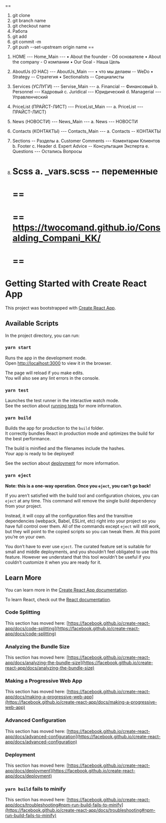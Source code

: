 ==
1) git clone
2) git branch name
3) git checkout name
4) Работа
5) git add 
6) git commit -m
7) git push --set-upstream origin name
==


1.	HOME
        ---  Home_Main ---
      •	About the founder    -  Об основателе
      •	About the company    -      О компании
      •	Our Goal - Наша Цель
2.	AboutUs (О НАС)
         ---  AboutUs_Main ---
      •	что мы делаем    --  WeDo
      •	Strategy --    Стратегия
      •	Sectionalists   --    Срециалисты
3.	Services (УСЛУГИ)
           ---  Servise_Main ---
      a.	Financial  --  Финансовый
      b.	Personnel  ---  Кадровый
      c.	Juridical --- Юридический
      d.	Managerial  ---  Управленческий
4.	PriceList (ПРАЙСТ-ЛИСТ)
           ---  PriceList_Main ---
      a.	PriceList --- ПРАЙСТ-ЛИСТ)
5.	News (НОВОСТИ)
          ---  News_Main ---
      a.	News  ---  НОВОСТИ
6.	Сontacts (КОНТАКТЫ)
          ---  Сontacts_Main ---
      a.	Сontacts --  КОНТАКТЫ



1.	Sections   --  Разделы
      a.	Customer Comments  ---   Коментарии Клиентов
      b.	Footer 
      c.	Header
      d.	Expert Advice --  Консультация Эксперта
      e.	Questions ---  Остались Вопросы
2.	Scss
      a.	_vars.scss --  переменные
      ==
      ==
      ===
      ==
      https://twocomand.github.io/Consalding_Compani_KK/
      ==
      ==
      ==






































# Getting Started with Create React App

This project was bootstrapped with [Create React App](https://github.com/facebook/create-react-app).

## Available Scripts

In the project directory, you can run:

### `yarn start`

Runs the app in the development mode.\
Open [http://localhost:3000](http://localhost:3000) to view it in the browser.

The page will reload if you make edits.\
You will also see any lint errors in the console.

### `yarn test`

Launches the test runner in the interactive watch mode.\
See the section about [running tests](https://facebook.github.io/create-react-app/docs/running-tests) for more information.

### `yarn build`

Builds the app for production to the `build` folder.\
It correctly bundles React in production mode and optimizes the build for the best performance.

The build is minified and the filenames include the hashes.\
Your app is ready to be deployed!

See the section about [deployment](https://facebook.github.io/create-react-app/docs/deployment) for more information.

### `yarn eject`

**Note: this is a one-way operation. Once you `eject`, you can’t go back!**

If you aren’t satisfied with the build tool and configuration choices, you can `eject` at any time. This command will remove the single build dependency from your project.

Instead, it will copy all the configuration files and the transitive dependencies (webpack, Babel, ESLint, etc) right into your project so you have full control over them. All of the commands except `eject` will still work, but they will point to the copied scripts so you can tweak them. At this point you’re on your own.

You don’t have to ever use `eject`. The curated feature set is suitable for small and middle deployments, and you shouldn’t feel obligated to use this feature. However we understand that this tool wouldn’t be useful if you couldn’t customize it when you are ready for it.

## Learn More

You can learn more in the [Create React App documentation](https://facebook.github.io/create-react-app/docs/getting-started).

To learn React, check out the [React documentation](https://reactjs.org/).

### Code Splitting

This section has moved here: [https://facebook.github.io/create-react-app/docs/code-splitting](https://facebook.github.io/create-react-app/docs/code-splitting)

### Analyzing the Bundle Size

This section has moved here: [https://facebook.github.io/create-react-app/docs/analyzing-the-bundle-size](https://facebook.github.io/create-react-app/docs/analyzing-the-bundle-size)

### Making a Progressive Web App

This section has moved here: [https://facebook.github.io/create-react-app/docs/making-a-progressive-web-app](https://facebook.github.io/create-react-app/docs/making-a-progressive-web-app)

### Advanced Configuration

This section has moved here: [https://facebook.github.io/create-react-app/docs/advanced-configuration](https://facebook.github.io/create-react-app/docs/advanced-configuration)

### Deployment

This section has moved here: [https://facebook.github.io/create-react-app/docs/deployment](https://facebook.github.io/create-react-app/docs/deployment)

### `yarn build` fails to minify

This section has moved here: [https://facebook.github.io/create-react-app/docs/troubleshooting#npm-run-build-fails-to-minify](https://facebook.github.io/create-react-app/docs/troubleshooting#npm-run-build-fails-to-minify)
